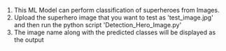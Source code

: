 1) This ML Model can perform classification of superheroes from Images. 
2) Upload the superhero image that you want to test as 'test_image.jpg' and then run the python script 'Detection_Hero_Image.py'
3) The image name along with the predicted classes will be displayed as the output
